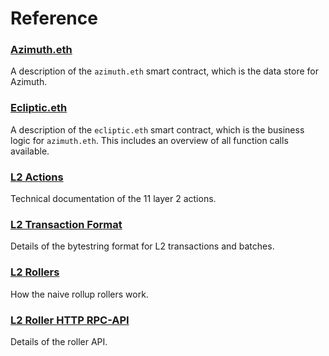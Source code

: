 # Reference

### [Azimuth.eth](urbit-docs/system/identity/reference/azimuth-eth)

A description of the `azimuth.eth` smart contract, which is the data store for Azimuth.

### [Ecliptic.eth](urbit-docs/system/identity/reference/ecliptic)

A description of the `ecliptic.eth` smart contract, which is the business logic for `azimuth.eth`. This includes an overview of all function calls available.

### [L2 Actions](urbit-docs/system/identity/reference/l2-actions)

Technical documentation of the 11 layer 2 actions.

### [L2 Transaction Format](urbit-docs/system/identity/reference/bytestring)

Details of the bytestring format for L2 transactions and batches.

### [L2 Rollers](urbit-docs/system/identity/reference/roller)

How the naive rollup rollers work.

### [L2 Roller HTTP RPC-API](urbit-docs/system/identity/reference/layer2-api)

Details of the roller API.

